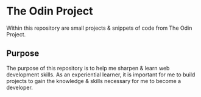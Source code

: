 # The Odin Project

Within this repository are small projects & snippets of code from The Odin Project.

## Purpose

The purpose of this repository is to help me sharpen & learn web development skills. As an experiential learner, it is important for me to build projects to gain the knowledge & skills necessary for me to become a developer.

